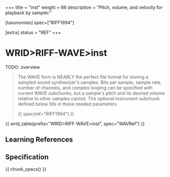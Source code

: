 +++
title = "inst"
weight = 66
description = "Pitch, volume, and velocity for playback by sampler."

[taxonomies]
spec=["RIFF1994"]

[extra]
status = "REF"
+++

# WRID>RIFF-WAVE>inst

TODO: overview

> The WAVE form is NEARLY the perfect file format for storing a sampled sound synthesizer's samples. Bits per sample, sample rate, number of channels, and complex looping can be specified with current WAVE subchunks, but a sample's pitch and its desired volume relative to other samples cannot. The optional instrument subchunk defined below fills in these needed
parameters
>
> {{ spec(ref="RIFF1994") }}

{{ wrid_table(prefix="WRID>RIFF-WAVE>inst", spec="WAVRef") }}

## Learning References

## Specification

{{ chunk_specs() }}

